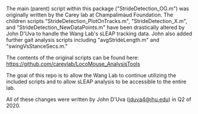 The main (parent) script within this package ("StrideDetection_OG.m") was originally written by the Carey lab at Champalimaud Foundation. The children scripts "StrideDetection_PlotOnTracks.m", "StrideDetection_X.m", and "StrideDetection_NewDataPoints.m" have been drastically altered by John D'Uva to handle the Wang Lab's sLEAP tracking data. John also added further gait analysis scripts including "avgStrideLength.m" and "swingVsStanceSecs.m."

The contents of the original scripts can be found here: https://github.com/careylab/LocoMouse_AnalysisTools

The goal of this repo is to allow the Wang Lab to continue utilizing the included scripts and to allow sLEAP analysis to be accessible to the entire lab.

All of these changes were written by John D'Uva (jduva4@jhu.edu) in Q2 of 2020.
